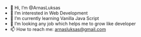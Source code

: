- 👋 Hi, I’m @ArnasLuksas
- 👀 I’m interested in Web Development
- 🌱 I’m currently learning Vanilla Java Script
- 💞️ I’m looking any job which helps me to grow like developer
- 📫 How to reach me: arnasluksas@gmail.com

<!---
ArnasLuksas/ArnasLuksas is a ✨ special ✨ repository because its `README.md` (this file) appears on your GitHub profile.
You can click the Preview link to take a look at your changes.
--->
